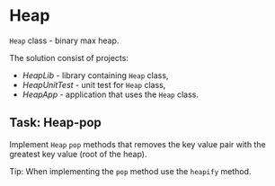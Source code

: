 # Heap

`Heap` class - binary max heap.

The solution consist of projects:
* _HeapLib_ - library containing `Heap` class,
* _HeapUnitTest_ - unit test for `Heap` class,
* _HeapApp_ - application that uses the `Heap` class.

## Task: Heap-pop
Implement `Heap` `pop` methods that removes the key value pair with the greatest key value (root of the heap).

Tip: When implementing the `pop` method use the `heapify` method.